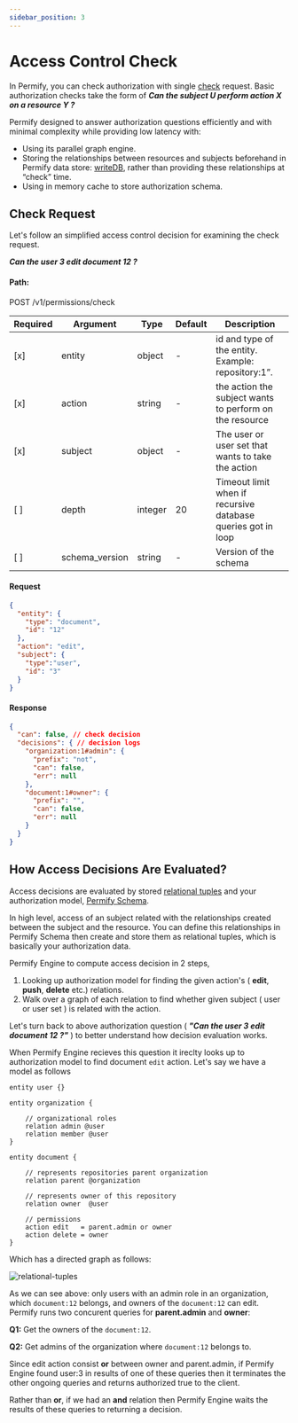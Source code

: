 ```yaml
---
sidebar_position: 3
---
```


# Access Control Check

In Permify, you can check authorization with single [check] request. Basic authorization checks take the form of ***Can the subject U perform action X on a resource Y ?***

Permify designed to answer authorization questions efficiently and with minimal complexity while providing low latency with:
- Using its parallel graph engine. 
- Storing the relationships between resources and subjects beforehand in Permify data store: [writeDB], rather than providing these relationships at “check” time.
- Using in memory cache to store authorization schema.

[check]:  https://app.swaggerhub.com/apis-docs/permify/permify-api/v0.0.0-alpha3#/Permission/permissions.check
[writeDB]: ../getting-started/sync-data.md

## Check Request

Let's follow an simplified access control decision for examining the check request.

***Can the user 3 edit document 12 ?***

#### Path: 

POST /v1/permissions/check

| Required | Argument | Type | Default | Description |
|----------|----------|---------|---------|-------------------------------------------------------------------------------------------|
| [x]   | entity | object | - | id and type of the entity. Example: repository:1”.
| [x]   | action | string | - | the action the subject wants to perform on the resource |
| [x]   | subject | object | - | The user or user set that wants to take the action  |
| [ ]   | depth | integer | 20 | Timeout limit when if recursive database queries got in loop|
| [ ]   | schema_version | string | - | Version of the schema|

#### Request

```json
{
  "entity": {
    "type": "document", 
    "id": "12"
  },
  "action": "edit",
  "subject": {
    "type":"user",
    "id": "3"
  }
}
```

#### Response

```json
{
  "can": false, // check decision
  "decisions": { // decision logs
    "organization:1#admin": {
      "prefix": "not",
      "can": false,
      "err": null
    },
    "document:1#owner": {
      "prefix": "",
      "can": false,
      "err": null
    }
  }
}
```

## How Access Decisions Are Evaluated?

Access decisions are evaluated by stored [relational tuples] and your authorization model, [Permify Schema]. 

In high level, access of an subject related with the relationships created between the subject and the resource. You can define this relationships in Permify Schema then create and store them as relational tuples, which is basically your authorization data. 

Permify Engine to compute access decision in 2 steps, 
1. Looking up authorization model for finding the given action's ( **edit**, **push**, **delete** etc.) relations.
2. Walk over a graph of each relation to find whether given subject ( user or user set ) is related with the action. 

Let's turn back to above authorization question ( ***"Can the user 3 edit document 12 ?"*** ) to better understand how decision evaluation works. 

[relational tuples]: /docs/relational-tuples
[Permify Schema]:  /docs/getting-started/modeling

When Permify Engine recieves this question it ireclty looks up to authorization model to find document `‍edit` action. Let's say we have a model as follows

```perm
entity user {}
        
entity organization {

    // organizational roles
    relation admin @user
    relation member @user
}

entity document {

    // represents repositories parent organization
    relation parent @organization
    
    // represents owner of this repository
    relation owner  @user
    
    // permissions
    action edit   = parent.admin or owner
    action delete = owner
} 
```

Which has a directed graph as follows:

![relational-tuples](https://user-images.githubusercontent.com/34595361/193418063-af33fe81-95ed-4615-9d86-b50d4094ad8e.png)

As we can see above: only users with an admin role in an organization, which `document:12` belongs, and owners of the `document:12` can edit. Permify runs two concurent queries for **parent.admin** and **owner**:

**Q1:** Get the owners of the `document:12`.

**Q2:** Get admins of the organization where `document:12` belongs to.

Since edit action consist **or** between owner and parent.admin, if Permify Engine found user:3 in results of one of these queries then it terminates the other ongoing queries and returns authorized true to the client.

Rather than **or**, if we had an **and** relation then Permify Engine waits the results of these queries to returning a decision. 




